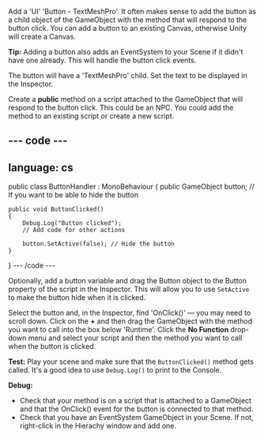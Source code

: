 
Add a 'UI' 'Button - TextMeshPro'. It often makes sense to add the button as a child object of the GameObject with the method that will respond to the button click.
You can add a button to an existing Canvas, otherwise Unity will create a Canvas.

**Tip:** Adding a button also adds an EventSystem to your Scene if it didn't have one already. This will handle the button click events. 

The button will have a 'TextMeshPro' child. Set the text to be displayed in the Inspector. 

Create a **public** method on a script attached to the GameObject that will respond to the button click. This could be an NPC. You could add the method to an existing script or create a new script.

--- code ---
---
language: cs
---
public class ButtonHandler : MonoBehaviour
{
    public GameObject button; // If you want to be able to hide the button

    public void ButtonClicked()
    {
        Debug.Log("Button clicked");
        // Add code for other actions
        
        button.SetActive(false); // Hide the button
    }
}
--- /code ---

Optionally, add a button variable and drag the Button object to the Button property of the script in the Inspector. This will allow you to use `SetActive` to make the button hide when it is clicked. 

Select the button and, in the Inspector, find 'OnClick()' — you may need to scroll down. Click on the **+** and then drag the GameObject with the method you want to call into the box below 'Runtime'. Click the **No Function** drop-down menu and select your script and then the method you want to call when the button is clicked. 

**Test:** Play your scene and make sure that the `ButtonClicked()` method gets called. It's a good idea to use `Debug.Log()` to print to the Console. 

**Debug:** 

+ Check that your method is on a script that is attached to a GameObject and that the OnClick() event for the button is connected to that method. 
+ Check that you have an EventSystem GameObject in your Scene. If not, right-click in the Hierachy window and add one. 

